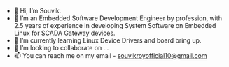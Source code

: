 - 👋 Hi, I’m Souvik.
- 👀 I’m an Embedded Software Development Engineer by profession, with 2.5 years of experience in developing System Software on Embedded Linux for SCADA Gateway devices.
- 🌱 I’m currently learning Linux Device Drivers and board bring up.
- 💞️ I’m looking to collaborate on ...
- 📫 You can reach me on my email - souvikroyofficial10@gmail.com

<!---
souvik1914581/souvik1914581 is a ✨ special ✨ repository because its `README.md` (this file) appears on your GitHub profile.
You can click the Preview link to take a look at your changes.
--->
